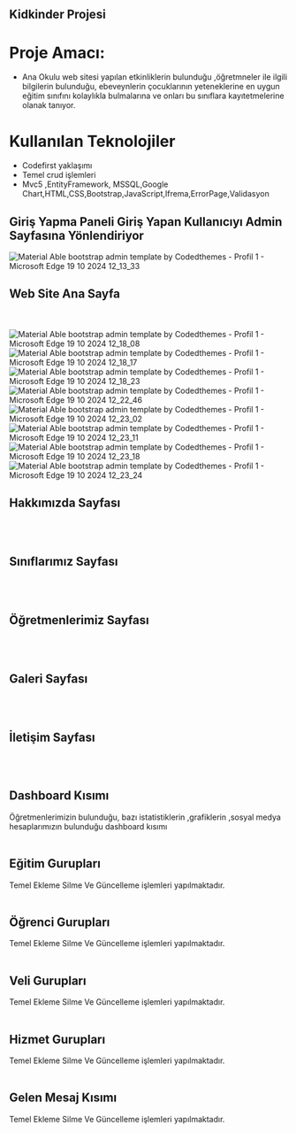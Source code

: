 ## Kidkinder Projesi
# Proje Amacı:
* Ana Okulu web sitesi yapılan etkinliklerin bulunduğu ,öğretmneler ile ilgili bilgilerin bulunduğu, ebeveynlerin çocuklarının yeteneklerine en uygun eğitim sınıfını kolaylıkla bulmalarına ve onları bu sınıflara kayıtetmelerine olanak tanıyor.
  
 # Kullanılan Teknolojiler 
 * Codefirst yaklaşımı
 * Temel crud işlemleri
 * Mvc5 ,EntityFramework, MSSQL,Google Chart,HTML,CSS,Bootstrap,JavaScript,Ifrema,ErrorPage,Validasyon


 ## Giriş Yapma Paneli Giriş Yapan Kullanıcıyı Admin Sayfasına Yönlendiriyor
![Material Able bootstrap admin template by Codedthemes - Profil 1 - Microsoft​ Edge 19 10 2024 12_13_33](https://github.com/user-attachments/assets/979a8c70-1b8d-4176-9e86-22091e4595ce)



## Web Site Ana Sayfa
<br/> <br/>
![Material Able bootstrap admin template by Codedthemes - Profil 1 - Microsoft​ Edge 19 10 2024 12_18_08](https://github.com/user-attachments/assets/15747180-bf1b-4faa-afbf-58d9b554680e)
![Material Able bootstrap admin template by Codedthemes - Profil 1 - Microsoft​ Edge 19 10 2024 12_18_17](https://github.com/user-attachments/assets/8ada9038-2066-4d5a-ab7c-8614a5946919)
![Material Able bootstrap admin template by Codedthemes - Profil 1 - Microsoft​ Edge 19 10 2024 12_18_23](https://github.com/user-attachments/assets/a2f00818-aa13-40b2-92ea-684e69c99cc7)
![Material Able bootstrap admin template by Codedthemes - Profil 1 - Microsoft​ Edge 19 10 2024 12_22_46](https://github.com/user-attachments/assets/e9ab13f9-856a-4f7c-b56f-377a967bcd97)
![Material Able bootstrap admin template by Codedthemes - Profil 1 - Microsoft​ Edge 19 10 2024 12_23_02](https://github.com/user-attachments/assets/7855c682-4340-4aca-9f13-2f6e5ce0268d)
![Material Able bootstrap admin template by Codedthemes - Profil 1 - Microsoft​ Edge 19 10 2024 12_23_11](https://github.com/user-attachments/assets/46399c5a-ba86-4989-9d39-5cbae61e72c5)
![Material Able bootstrap admin template by Codedthemes - Profil 1 - Microsoft​ Edge 19 10 2024 12_23_18](https://github.com/user-attachments/assets/2bf14109-6d70-4e3e-a7f9-cdf11829cb35)
![Material Able bootstrap admin template by Codedthemes - Profil 1 - Microsoft​ Edge 19 10 2024 12_23_24](https://github.com/user-attachments/assets/42099221-5fe6-443e-8fe9-9c178121b426)


## Hakkımızda Sayfası
<br/> <br/>





## Sınıflarımız Sayfası
<br/> <br/>


## Öğretmenlerimiz Sayfası
<br/> <br/>


## Galeri Sayfası
<br/> <br/>


## İletişim Sayfası
<br/> <br/>



## Dashboard Kısımı
Öğretmenlerimizin bulunduğu, bazı istatistiklerin ,grafiklerin ,sosyal medya hesaplarımızın bulunduğu dashboard kısımı
<br/> <br/>


## Eğitim Gurupları
Temel Ekleme Silme Ve Güncelleme işlemleri yapılmaktadır.
<br/> <br/>


## Öğrenci Gurupları
Temel Ekleme Silme Ve Güncelleme işlemleri yapılmaktadır.
<br/> <br/>


## Veli Gurupları
Temel Ekleme Silme Ve Güncelleme işlemleri yapılmaktadır.
<br/> <br/>


## Hizmet Gurupları
Temel Ekleme Silme Ve Güncelleme işlemleri yapılmaktadır.
<br/> <br/>


## Gelen Mesaj Kısımı
Temel Ekleme Silme Ve Güncelleme işlemleri yapılmaktadır.
<br/> <br/>




   
